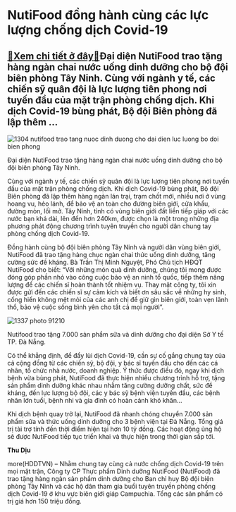NutiFood đồng hành cùng các lực lượng chống dịch Covid-19
=========================================================

[:gift:Xem chi tiết ở đây:gift:](https://hddtvn.com/nutifood-dong-hanh-cung-cac-luc-luong-chong-dich-covid-19/)Đại diện NutiFood trao tặng hàng ngàn chai nước uống dinh dưỡng cho bộ đội biên phòng Tây Ninh. Cùng với ngành y tế, các chiến sỹ quân đội là lực lượng tiên phong nơi tuyến đầu của mặt trận phòng chống dịch. Khi dịch Covid-19 bùng phát, Bộ đội Biên phòng đã lập thêm …
----------------------------------------------------------------------------------------------------------------------------------------------------------------------------------------------------------------------------------------------------------------------------





![1304 nutifood trao tang nuoc dinh duong cho dai dien luc luong bo doi bien phong](https://haiquanonline.com.vn/stores/news_dataimages/diunt/082020/06/09/in_article/1304_NutiFood_trao_tang_nuoc_dinh_duong_cho_dai_dien_luc_luong_bo_doi_bien_phong.jpg?rt=20200806111416 "Đại diện NutiFood trao tặng hàng ngàn chai nước uống dinh dưỡng cho bộ đội biên phòng Tây Ninh.")


Đại diện NutiFood trao tặng hàng ngàn chai nước uống dinh dưỡng cho bộ đội biên phòng Tây Ninh.



Cùng với ngành y tế, các chiến sỹ quân đội là lực lượng tiên phong nơi tuyến đầu của mặt trận phòng chống dịch. Khi dịch Covid-19 bùng phát, Bộ đội Biên phòng đã lập thêm hàng ngàn lán trại, trạm chốt mới, nhiều nơi ở vùng hoang vu, hẻo lánh, để bảo vệ an toàn cho đường biên giới, cửa khẩu, đường mòn, lối mở. Tây Ninh, tỉnh có vùng biên giới đất liền tiếp giáp với các nước bạn khá dài, lên đến hơn 240km, được chọn là một trong những địa phương phát động chương trình tuyên truyền cho người dân chung tay phòng chống dịch Covid-19.


Đồng hành cùng bộ đội biên phòng Tây Ninh và người dân vùng biên giới, NutiFood đã trao tặng hàng chục ngàn chai thức uống dinh dưỡng, tăng cường sức đề kháng. Bà Trần Thị Minh Nguyệt, Phó Chủ tịch HĐQT NutiFood cho biết: “Với những món quà dinh dưỡng, chúng tôi mong được đóng góp phần nhỏ vào công cuộc bảo vệ an ninh tổ quốc, tiếp thêm năng lượng để các chiến sĩ hoàn thành tốt nhiệm vụ. Thay mặt công ty, tôi xin được gửi đến các chiến sĩ sự cảm kích và biết ơn sâu sắc về những hy sinh, cống hiến không mệt mỏi của các anh chị để giữ gìn biên giới, toàn vẹn lãnh thổ, bảo vệ cuộc sống bình yên cho tất cả mọi người”.





![1337 photo 91210](https://haiquanonline.com.vn/stores/news_dataimages/diunt/082020/06/09/in_article/1337_photo-91210.jpg?rt=20200806111416 "Nutifood trao tặng 7.000 sản phẩm sữa và dinh dưỡng cho đại diện Sở Y tế TP. Đà Nẵng.")


Nutifood trao tặng 7.000 sản phẩm sữa và dinh dưỡng cho đại diện Sở Y tế TP. Đà Nẵng.



Có thể khẳng định, để đẩy lùi dịch Covid-19, cần sự cố gắng chung tay của cả cộng đồng từ các chiến sỹ, bộ đội, y bác sĩ tuyến đầu cho đến các cá nhân, tổ chức nhà nước, doanh nghiệp. Ý thức được điều đó, ngay khi dịch bệnh vừa bùng phát, NutiFood đã thực hiện nhiều chương trình hỗ trợ, tặng sản phẩm dinh dưỡng khác nhau nhằm tăng cường dưỡng chất, sức đề kháng, đến lực lượng bộ đội, các y bác sỹ bệnh viện tuyến đầu, các bệnh nhân lớn tuổi, bệnh nhi và gia đình có hoàn cảnh khó khăn…


Khi dịch bệnh quay trở lại, NutiFood đã nhanh chóng chuyển 7.000 sản phẩm sữa và thức uống dinh dưỡng cho 3 bệnh viện tại Đà Nẵng. Tổng giá trị tài trợ tính đến thời điểm hiện tại hơn 10 tỷ đồng. Các hoạt động ủng hộ sẽ được NutiFood tiếp tục triển khai và thực hiện trong thời gian sắp tới.




**Thu Dịu**



more(HDDTVN) – Nhằm chung tay cùng cả nước chống dịch Covid-19 trên mọi mặt trận, Công ty CP Thực phẩm Dinh dưỡng NutiFood (NutiFood) đã trao tặng hàng ngàn sản phẩm dinh dưỡng cho Ban chỉ huy Bộ đội biên phòng Tây Ninh và các hộ dân tham gia buổi tuyên truyền phòng chống dịch Covid-19 ở khu vực biên giới giáp Campuchia. Tổng các sản phẩm có trị giá hơn 150 triệu đồng.

